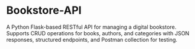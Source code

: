 # Bookstore-API
A Python Flask-based RESTful API for managing a digital bookstore. Supports CRUD operations for books, authors, and categories with JSON responses, structured endpoints, and Postman collection for testing.
